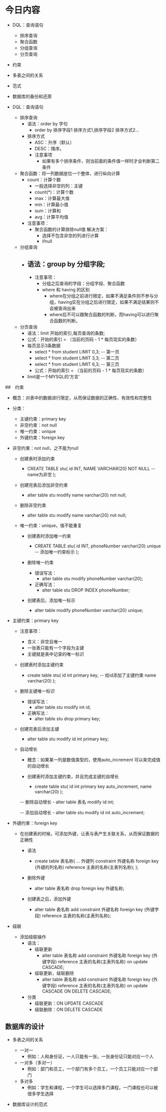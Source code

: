 # 今日内容
- DQL：查询语句
    - 排序查询
    - 聚合函数
    - 分组查询
    - 分页查询

- 约束
- 多表之间的关系
- 范式
- 数据库的备份和还原


- DQL：查询语句
    - 排序查询
        - 语法：order by 字句
            - order by 排序字段1 排序方式1,排序字段2 排序方式2...
        - 排序方式
            - ASC：升序（默认）
            - DESC：降序。
            - 注意事项
                - 如果有多个排序条件，则当前面的条件值一样时才会判断第二条件
    - 聚合函数：将一列数据座位一个整体，进行纵向计算
        - count：计算个数
            - 一般选择非空的列：主键
            - count(*)：计算个数
            - max：计算最大值
            - min：计算最小值
            - sum：计算和
            - avg：计算平均值
        - 注意事项：
            - 聚合函数的计算排除null值
            解决方案：
                - 选择不包含非空的列进行计算
                - ifnull
    - 分组查询
        - 语法：group by 分组字段;
            - 
            - 注意事项：
                 - 分组之后查询的字段：分组字段、聚合函数
                 - where 和 having 的区别
                    - where在分组之前进行限定，如果不满足条件则不参与分组，having实在分组之后进行限定，如果不满足结果则不会被查询出来
                    - where后不可以跟聚合函数的判断，而having可以进行聚合函数的判断。 
    - 分页查询
        - 语法：limit 开始的索引,每页查询的条数;
        - 公式：开始的索引 = （当前的页码 - 1 * 每页现实的条数）
        - 每页显示3条数据
            - select * from student LIMIT 0,3; -- 第一页
            - select * from student LIMIT 3,3; -- 第二页
            - select * from student LIMIT 6,3; -- 第三页
            - 公式：开始的索引 = （当前的页码 - 1 * 每页现实的条数）
        - limit是一个MYSQL的‘方言’
        
        
##　约束
- 概念：对表中的数据进行限定，从而保证数据的正确性、有效性和完整性
- 分类：
     - 主键约束：primary key
     - 非空约束：not null
     - 唯一约束：unique
     - 外键约束：foreign key
     
- 非空约束：not null，之不能为null
    - 创建表时添加约束
        - CREATE TABLE stu(
            id INT,
            NAME VARCHAR(20) NOT NULL -- name为非空
        );
    - 创建完表后添加非空约束
        - alter table stu modify name varchar(20) not null;
    
    - 删除非空约束
        - alter table stu modify name varchar(20) not null;
        
    - 唯一约束：unique，值不能重复
        - 创建表时添加唯一约束
            - CREATE TABLE stu(
               id INT,
               phoneNumber varchar(20) unique -- 添加唯一约束标示
            );
        - 删除唯一约束
            - 错误写法：
                - alter table stu modify phoneNumber varchar(20);
            - 正确写法：
                - alter table stu DROP INDEX phoneNumber;
            
        - 创建表后，添加唯一标示
            - alter table modify phoneNumber varchar(20) unique;
            
- 主键约束：primary key
    - 注意事项：
        - 含义：非空且唯一
        - 一张表只能有一个字段为主键
        - 主键就是表中记录的唯一标识
        
    - 创建表时添加主键约束
        - create table stu(
            id int primary key, -- 给id添加了主键约束
            name varchar(20)
        );
    - 删除主键唯一标识
        - 错误写法：
            - alter table stu modify int id;
        - 正确写法：
            - alter table stu drop primary key;
    - 创建完表后添加主键
        - alter table stu modify id int primary key;
    
    - 自动增长
        - 概念：如果某一列是数值类型的，使用auto_increment 可以来完成值的自动增长
        
        - 创建表时添加主键约束，并且完成主键的自增长
             - create table stu(
                  id int primary key auto_increment,
                  name varchar(20)
             );
        
        -- 删除自动增长
            - alter table 表名 modify id int;
            
        -- 添加自动增长
            - alter table stu modify id int auto_increment;
     

- 外键约束：foreign key
    - 在创建表的时候，可添加外键，让表与表产生关联关系，从而保证数据的正确性
        - 语法
            - create table 表名称(
                ...
                外键列
                constraint 外键名称 foreign key (外键的列名称) reference 主表的名称(主表列名称);
            );
        
        - 删除外键
            - alter table 表名称 drop foreign key 外键名称;
            
        - 创建表之后，添加外键
            - alter table 表名称 add constraint 外键名称 foreign key (外键字段) reference 主表的名称(主表列名称);
            
- 级联
    - 添加级联操作
        - 语法：
            - 级联更新
                - alter table 表名称 add constraint 外键名称 foreign key (外键字段) reference 主表的名称(主表列名称) on update CASCADE;
            - 级联更新，级联删除
                - alter table 表名称 add constraint 外键名称 foreign key (外键字段) reference 主表的名称(主表列名称) on update CASCADE ON DELETE CASCADE;
        - 分类
            - 级联更新：ON UPDATE CASCADE
            - 级联删除：ON DELETE CASCADE

## 数据库的设计
- 多表之间的关系
    - 一对一
        - 例如：人和身份证，一人只能有一张，一张身份证只能对应一个人
    - 一对多（多对一）
        - 例如：部门和员工，一个部门有多个员工，一个员工只能对应一个部门
    - 多对多
        - 例如：学生和课程，一个学生可以选择多门课程，一门课程也可以被很多学生选择

- 数据库设计的范式